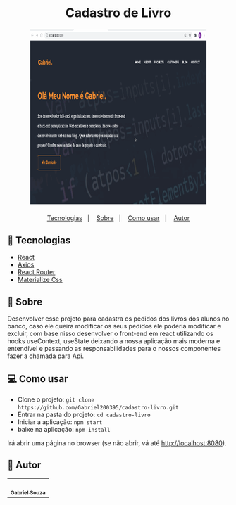 <html>
   <body>
  <h1 align="center">Cadastro de Livro</h1>
<h4 align="center">
  <img src="./public/Images/porffolio.gif"  width="400" height="400"/><br>
</h4>

<p align="center">
  <a href="#tecnologias">Tecnologias</a>&nbsp;&nbsp;&nbsp;|&nbsp;&nbsp;&nbsp;
  <a href="#page_facing_up-sobre">Sobre</a>&nbsp;&nbsp;&nbsp;|&nbsp;&nbsp;&nbsp;
  <a href="#-como-usar">Como usar</a>&nbsp;&nbsp;&nbsp;|&nbsp;&nbsp;&nbsp;
  <a href="#pencil-autor">Autor</a>
</p>


## :wrench: Tecnologias

<!--EXEMPLO:-->
- [React](https://pt-br.reactjs.org/)
- [Axios](https://www.npmjs.com/package/axios)
- [React Router](https://www.npmjs.com/package/react-router-dom)
- [Materialize Css](https://materializecss.com/)

## :page_facing_up: Sobre


Desenvolver esse projeto para cadastra os pedidos dos livros dos alunos no banco, 
caso ele queira modificar os seus pedidos ele poderia modificar e excluir, com base nisso desenvolver
o front-end em react utilizando os hooks useContext, useState deixando a nossa  aplicação mais
moderna e entendível e passando as responsabilidades para o nossos componentes fazer a chamada para Api.
               
## 💻 Como usar

- Clone o projeto: `git clone https://github.com/Gabriel200395/cadastro-livro.git`
- Entrar na pasta do projeto: `cd cadastro-livro`
- Iniciar a aplicação: `npm start`
- baixe na aplicação: `npm install`

Irá abrir uma página no browser (se não abrir, vá até [http://localhost:8080](http://localhost:8080/)).
## :pencil: Autor

<table>
  <tr>
    <td align="center"><a href="https://github.com/Gabriel200395"><img src="https://avatars2.githubusercontent.com/u/68435908?s=400&u=9cbee30d93471534b2bd12a6364edd45e618b923&v=4" width="100px;" alt=""/><br /><sub><b>Gabriel Souza</b></sub></a><br /></td>
  <tr>
</table>


